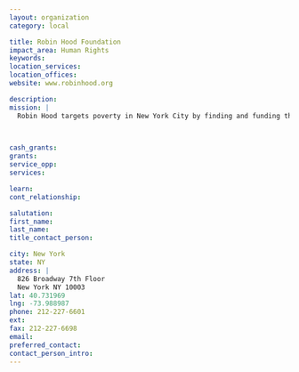 ```yaml
---
layout: organization
category: local

title: Robin Hood Foundation
impact_area: Human Rights
keywords: 
location_services: 
location_offices: 
website: www.robinhood.org

description: 
mission: |
  Robin Hood targets poverty in New York City by finding and funding the best community-based groups and partnering with them to maximize results. Our board underwrites all administrative and fundraising costs so 100% of donations go directly to programs helping New Yorkers build better lives

  

cash_grants: 
grants: 
service_opp: 
services: 

learn: 
cont_relationship: 

salutation: 
first_name: 
last_name: 
title_contact_person: 

city: New York
state: NY
address: |
  826 Broadway 7th Floor    
  New York NY 10003
lat: 40.731969
lng: -73.988987
phone: 212-227-6601
ext: 
fax: 212-227-6698
email: 
preferred_contact: 
contact_person_intro: 
---
```

